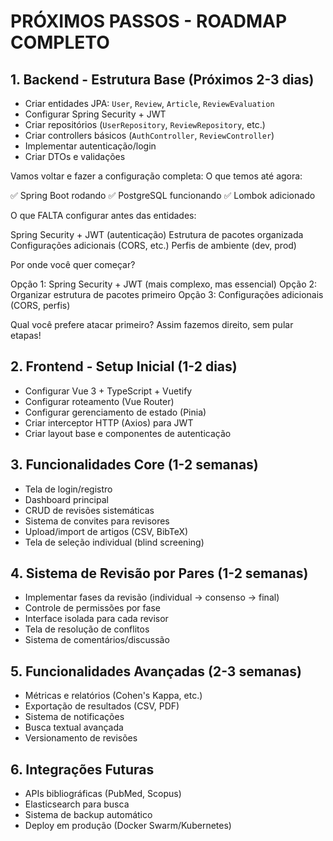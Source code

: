 # PRÓXIMOS PASSOS - ROADMAP COMPLETO

## 1. Backend - Estrutura Base (Próximos 2-3 dias)

- Criar entidades JPA: `User`, `Review`, `Article`, `ReviewEvaluation`  
- Configurar Spring Security + JWT  
- Criar repositórios (`UserRepository`, `ReviewRepository`, etc.)  
- Criar controllers básicos (`AuthController`, `ReviewController`)  
- Implementar autenticação/login  
- Criar DTOs e validações  

Vamos voltar e fazer a configuração completa:
O que temos até agora:

✅ Spring Boot rodando
✅ PostgreSQL funcionando
✅ Lombok adicionado

O que FALTA configurar antes das entidades:

Spring Security + JWT (autenticação)
Estrutura de pacotes organizada
Configurações adicionais (CORS, etc.)
Perfis de ambiente (dev, prod)

Por onde você quer começar?

Opção 1: Spring Security + JWT (mais complexo, mas essencial)
Opção 2: Organizar estrutura de pacotes primeiro
Opção 3: Configurações adicionais (CORS, perfis)

Qual você prefere atacar primeiro? Assim fazemos direito, sem pular etapas!

## 2. Frontend - Setup Inicial (1-2 dias)

- Configurar Vue 3 + TypeScript + Vuetify  
- Configurar roteamento (Vue Router)  
- Configurar gerenciamento de estado (Pinia)  
- Criar interceptor HTTP (Axios) para JWT  
- Criar layout base e componentes de autenticação  

## 3. Funcionalidades Core (1-2 semanas)

- Tela de login/registro  
- Dashboard principal  
- CRUD de revisões sistemáticas  
- Sistema de convites para revisores  
- Upload/import de artigos (CSV, BibTeX)  
- Tela de seleção individual (blind screening)  

## 4. Sistema de Revisão por Pares (1-2 semanas)

- Implementar fases da revisão (individual → consenso → final)  
- Controle de permissões por fase  
- Interface isolada para cada revisor  
- Tela de resolução de conflitos  
- Sistema de comentários/discussão  

## 5. Funcionalidades Avançadas (2-3 semanas)

- Métricas e relatórios (Cohen's Kappa, etc.)  
- Exportação de resultados (CSV, PDF)  
- Sistema de notificações  
- Busca textual avançada  
- Versionamento de revisões  

## 6. Integrações Futuras

- APIs bibliográficas (PubMed, Scopus)  
- Elasticsearch para busca  
- Sistema de backup automático  
- Deploy em produção (Docker Swarm/Kubernetes)  

